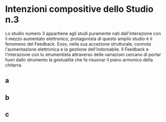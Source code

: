 # Intenzioni compositive dello Studio n.3
Lo studio numero 3 appartiene agli studi puramente nati dall'interazione con il mezzo aumentato elettronico, protagonista di questo amplio studio è il fenomeno del Feedback.
Esso, nella sua accezione strutturale, connota l'aumentazione elettronica e la gestione dell'indomabile.
Il Feedback e l'interazione con lo strumentista attraverso delle variazioni cercano di portar fuori dallo strumento la gestualità che fa risuonar il piano armonico della chitarra.

## a

## b

## c
